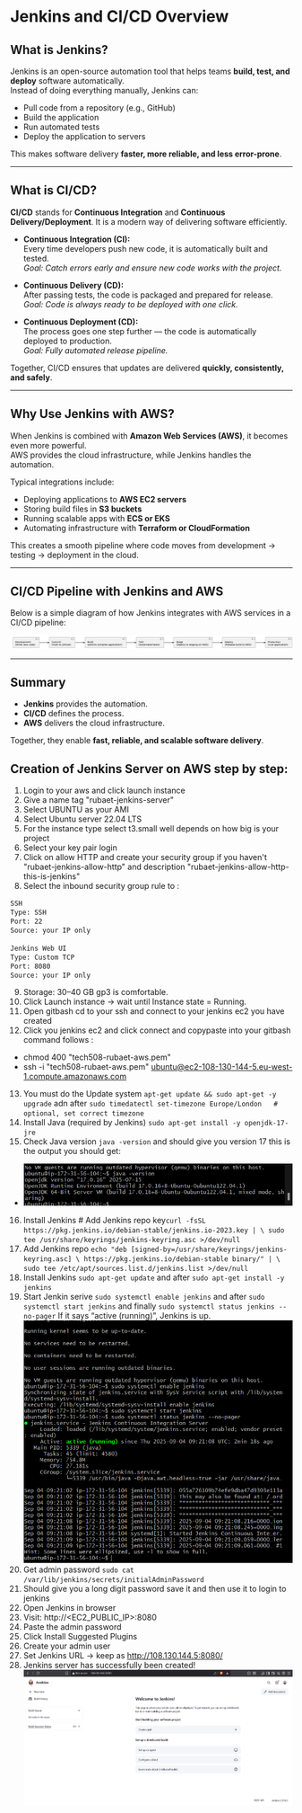 

# Jenkins and CI/CD Overview

## What is Jenkins?
Jenkins is an open-source automation tool that helps teams **build, test, and deploy** software automatically.  
Instead of doing everything manually, Jenkins can:  
- Pull code from a repository (e.g., GitHub)  
- Build the application  
- Run automated tests  
- Deploy the application to servers  

This makes software delivery **faster, more reliable, and less error-prone**.  

---

## What is CI/CD?
**CI/CD** stands for **Continuous Integration** and **Continuous Delivery/Deployment**. It is a modern way of delivering software efficiently.  

- **Continuous Integration (CI):**  
  Every time developers push new code, it is automatically built and tested.  
  *Goal: Catch errors early and ensure new code works with the project.*  

- **Continuous Delivery (CD):**  
  After passing tests, the code is packaged and prepared for release.  
  *Goal: Code is always ready to be deployed with one click.*  

- **Continuous Deployment (CD):**  
  The process goes one step further — the code is automatically deployed to production.  
  *Goal: Fully automated release pipeline.*  

Together, CI/CD ensures that updates are delivered **quickly, consistently, and safely**.  

---

## Why Use Jenkins with AWS?
When Jenkins is combined with **Amazon Web Services (AWS)**, it becomes even more powerful.  
AWS provides the cloud infrastructure, while Jenkins handles the automation.  

Typical integrations include:  
- Deploying applications to **AWS EC2 servers**  
- Storing build files in **S3 buckets**  
- Running scalable apps with **ECS or EKS**  
- Automating infrastructure with **Terraform or CloudFormation**  

This creates a smooth pipeline where code moves from development → testing → deployment in the cloud.  

---

## CI/CD Pipeline with Jenkins and AWS
Below is a simple diagram of how Jenkins integrates with AWS services in a CI/CD pipeline:  

![img_54.png](Images/img_54.png)

---

## Summary
- **Jenkins** provides the automation.  
- **CI/CD** defines the process.  
- **AWS** delivers the cloud infrastructure.  

Together, they enable **fast, reliable, and scalable software delivery**.  

## Creation of Jenkins Server on AWS step by step:
1) Login to your aws and click launch instance 
2) Give a name tag "rubaet-jenkins-server"
3) Select UBUNTU as your AMI
4) Select Ubuntu server 22.04 LTS
5) For the instance type select t3.small well depends on how big is your project 
6) Select your key pair login 
7) Click on allow HTTP and create your security group if you haven't "rubaet-jenkins-allow-http" and description "rubaet-jenkins-allow-http-this-is-jenkins"
8) Select the inbound security group rule to :
````
SSH
Type: SSH
Port: 22
Source: your IP only

Jenkins Web UI
Type: Custom TCP
Port: 8080
Source: your IP only
````
9) Storage: 30–40 GB gp3 is comfortable.
10) Click Launch instance → wait until Instance state = Running.
11) Open gitbash cd to your ssh and connect to your jenkins ec2 you have created 
12) Click you jenkins ec2 and click connect and copypaste into your gitbash command follows :
- chmod 400 "tech508-rubaet-aws.pem"
- ssh -i "tech508-rubaet-aws.pem" ubuntu@ec2-108-130-144-5.eu-west-1.compute.amazonaws.com
13) You must do the Update system  `apt-get update && sudo apt-get -y upgrade` adn after `sudo timedatectl set-timezone Europe/London   # optional, set correct timezone`
14) Install Java (required by Jenkins) `sudo apt-get install -y openjdk-17-jre`
15) Check Java version `java -version` and should give you version 17 this is the output you should get:
- ![img_55.png](Images/img_55.png)
16) Install Jenkins # Add Jenkins repo key`curl -fsSL https://pkg.jenkins.io/debian-stable/jenkins.io-2023.key | \
  sudo tee /usr/share/keyrings/jenkins-keyring.asc >/dev/null`
17) Add Jenkins repo `echo "deb [signed-by=/usr/share/keyrings/jenkins-keyring.asc] \
https://pkg.jenkins.io/debian-stable binary/" | \
  sudo tee /etc/apt/sources.list.d/jenkins.list >/dev/null`
18) Install Jenkins `sudo apt-get update` and after `sudo apt-get install -y jenkins`
19) Start Jenkin serive `sudo systemctl enable jenkins` and after `sudo systemctl start jenkins` and finally `sudo systemctl status jenkins --no-pager` If it says “active (running)”, Jenkins is up.
![img_56.png](Images/img_56.png)
20) Get admin password `sudo cat /var/lib/jenkins/secrets/initialAdminPassword`
21) Should give you a long digit password save it and then use it to login to jenkins 
22) Open Jenkins in browser
23) Visit: http://<EC2_PUBLIC_IP>:8080
24) Paste the admin password
25) Click Install Suggested Plugins
26) Create your admin user 
27) Set Jenkins URL → keep as http://108.130.144.5:8080/
28) Jenkins server has successfully been created!
![img_57.png](Images/img_57.png)
